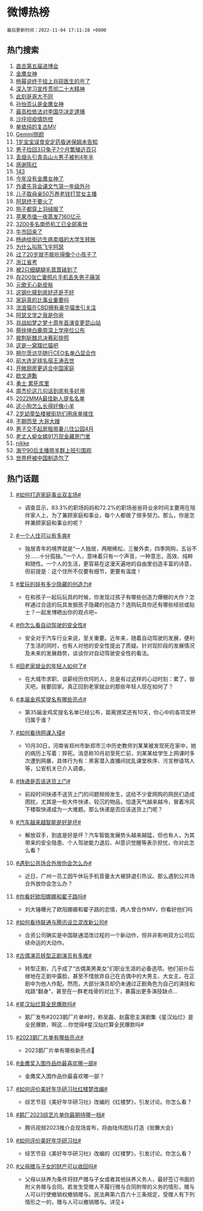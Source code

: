 # 微博热榜

`最后更新时间：2022-11-04 17:11:28 +0800`

## 热门搜索

1. [直击第五届进博会](https://m.weibo.cn/search?containerid=100103type%3D1%26t%3D10%26q%3D%23%E7%9B%B4%E5%87%BB%E7%AC%AC%E4%BA%94%E5%B1%8A%E8%BF%9B%E5%8D%9A%E4%BC%9A%23&stream_entry_id=51&isnewpage=1&extparam=seat%3D1%26pos%3D0%26dgr%3D0%26c_type%3D51%26cate%3D10103%26filter_type%3Drealtimehot%26display_time%3D1667553087%26pre_seqid%3D16675530875010402597289&luicode=10000011&lfid=106003type%253D25%2526t%253D3%2526disable_hot%253D1%2526filter_type%253Drealtimehot)
1. [金鹰女神](https://m.weibo.cn/search?containerid=100103type%3D1%26t%3D10%26q%3D%23%E9%87%91%E9%B9%B0%E5%A5%B3%E7%A5%9E%23&stream_entry_id=31&isnewpage=1&extparam=seat%3D1%26pos%3D0%26dgr%3D0%26lcate%3D5001%26filter_type%3Drealtimehot%26realpos%3D1%26c_type%3D31%26band_rank%3D1%26q%3D%2523%25E9%2587%2591%25E9%25B9%25B0%25E5%25A5%25B3%25E7%25A5%259E%2523%26cate%3D5001%26flag%3D2%26display_time%3D1667553087%26pre_seqid%3D16675530875010402597289&luicode=10000011&lfid=106003type%253D25%2526t%253D3%2526disable_hot%253D1%2526filter_type%253Drealtimehot)
1. [杨幂说终于挂上肖砚医生的号了](https://m.weibo.cn/search?containerid=100103type%3D1%26t%3D10%26q%3D%23%E6%9D%A8%E5%B9%82%E8%AF%B4%E7%BB%88%E4%BA%8E%E6%8C%82%E4%B8%8A%E8%82%96%E7%A0%9A%E5%8C%BB%E7%94%9F%E7%9A%84%E5%8F%B7%E4%BA%86%23&stream_entry_id=31&isnewpage=1&extparam=seat%3D1%26pos%3D1%26dgr%3D0%26lcate%3D5001%26filter_type%3Drealtimehot%26realpos%3D2%26c_type%3D31%26band_rank%3D2%26q%3D%2523%25E6%259D%25A8%25E5%25B9%2582%25E8%25AF%25B4%25E7%25BB%2588%25E4%25BA%258E%25E6%258C%2582%25E4%25B8%258A%25E8%2582%2596%25E7%25A0%259A%25E5%258C%25BB%25E7%2594%259F%25E7%259A%2584%25E5%258F%25B7%25E4%25BA%2586%2523%26cate%3D5001%26flag%3D1%26display_time%3D1667553087%26pre_seqid%3D16675530875010402597289&luicode=10000011&lfid=106003type%253D25%2526t%253D3%2526disable_hot%253D1%2526filter_type%253Drealtimehot)
1. [深入学习宣传贯彻二十大精神](https://m.weibo.cn/search?containerid=100103type%3D1%26t%3D10%26q%3D%23%E6%B7%B1%E5%85%A5%E5%AD%A6%E4%B9%A0%E5%AE%A3%E4%BC%A0%E8%B4%AF%E5%BD%BB%E4%BA%8C%E5%8D%81%E5%A4%A7%E7%B2%BE%E7%A5%9E%23&stream_entry_id=31&isnewpage=1&extparam=seat%3D1%26pos%3D2%26dgr%3D0%26lcate%3D5001%26filter_type%3Drealtimehot%26realpos%3D3%26c_type%3D31%26band_rank%3D3%26q%3D%2523%25E6%25B7%25B1%25E5%2585%25A5%25E5%25AD%25A6%25E4%25B9%25A0%25E5%25AE%25A3%25E4%25BC%25A0%25E8%25B4%25AF%25E5%25BD%25BB%25E4%25BA%258C%25E5%258D%2581%25E5%25A4%25A7%25E7%25B2%25BE%25E7%25A5%259E%2523%26cate%3D5001%26flag%3D1%26display_time%3D1667553087%26pre_seqid%3D16675530875010402597289&luicode=10000011&lfid=106003type%253D25%2526t%253D3%2526disable_hot%253D1%2526filter_type%253Drealtimehot)
1. [此刻哥哥大不同](https://m.weibo.cn/search?containerid=100103type%3D1%26t%3D10%26q%3D%23%E6%AD%A4%E5%88%BB%E5%93%A5%E5%93%A5%E5%A4%A7%E4%B8%8D%E5%90%8C%23&stream_entry_id=31&isnewpage=1&extparam=seat%3D1%26pos%3D3%26dgr%3D0%26lcate%3D5001%26filter_type%3Drealtimehot%26topic_ad%3D1%26c_type%3D31%26adid%3D170198%26band_rank%3D4%26q%3D%2523%25E6%25AD%25A4%25E5%2588%25BB%25E5%2593%25A5%25E5%2593%25A5%25E5%25A4%25A7%25E4%25B8%258D%25E5%2590%258C%2523%26cate%3D5001%26display_time%3D1667553087%26pre_seqid%3D16675530875010402597289&luicode=10000011&lfid=106003type%253D25%2526t%253D3%2526disable_hot%253D1%2526filter_type%253Drealtimehot)
1. [孙怡否认是金鹰女神](https://m.weibo.cn/search?containerid=100103type%3D1%26t%3D10%26q%3D%23%E5%AD%99%E6%80%A1%E5%90%A6%E8%AE%A4%E6%98%AF%E9%87%91%E9%B9%B0%E5%A5%B3%E7%A5%9E%23&stream_entry_id=31&isnewpage=1&extparam=seat%3D1%26pos%3D4%26dgr%3D0%26lcate%3D5001%26filter_type%3Drealtimehot%26realpos%3D4%26c_type%3D31%26band_rank%3D4%26q%3D%2523%25E5%25AD%2599%25E6%2580%25A1%25E5%2590%25A6%25E8%25AE%25A4%25E6%2598%25AF%25E9%2587%2591%25E9%25B9%25B0%25E5%25A5%25B3%25E7%25A5%259E%2523%26cate%3D5001%26flag%3D1%26display_time%3D1667553087%26pre_seqid%3D16675530875010402597289&luicode=10000011&lfid=106003type%253D25%2526t%253D3%2526disable_hot%253D1%2526filter_type%253Drealtimehot)
1. [最高检依法对李国华决定逮捕](https://m.weibo.cn/search?containerid=100103type%3D1%26t%3D10%26q%3D%23%E6%9C%80%E9%AB%98%E6%A3%80%E4%BE%9D%E6%B3%95%E5%AF%B9%E6%9D%8E%E5%9B%BD%E5%8D%8E%E5%86%B3%E5%AE%9A%E9%80%AE%E6%8D%95%23&stream_entry_id=31&isnewpage=1&extparam=seat%3D1%26pos%3D5%26dgr%3D0%26lcate%3D5001%26filter_type%3Drealtimehot%26realpos%3D5%26c_type%3D31%26band_rank%3D5%26q%3D%2523%25E6%259C%2580%25E9%25AB%2598%25E6%25A3%2580%25E4%25BE%259D%25E6%25B3%2595%25E5%25AF%25B9%25E6%259D%258E%25E5%259B%25BD%25E5%258D%258E%25E5%2586%25B3%25E5%25AE%259A%25E9%2580%25AE%25E6%258D%2595%2523%26cate%3D5001%26flag%3D1%26display_time%3D1667553087%26pre_seqid%3D16675530875010402597289&luicode=10000011&lfid=106003type%253D25%2526t%253D3%2526disable_hot%253D1%2526filter_type%253Drealtimehot)
1. [沙坪坝疫情防控](https://m.weibo.cn/search?containerid=100103type%3D1%26t%3D10%26q%3D%E6%B2%99%E5%9D%AA%E5%9D%9D%E7%96%AB%E6%83%85%E9%98%B2%E6%8E%A7&stream_entry_id=31&isnewpage=1&extparam=seat%3D1%26pos%3D6%26dgr%3D0%26lcate%3D5001%26filter_type%3Drealtimehot%26realpos%3D6%26c_type%3D31%26band_rank%3D6%26q%3D%25E6%25B2%2599%25E5%259D%25AA%25E5%259D%259D%25E7%2596%25AB%25E6%2583%2585%25E9%2598%25B2%25E6%258E%25A7%26cate%3D5001%26flag%3D1%26display_time%3D1667553087%26pre_seqid%3D16675530875010402597289&luicode=10000011&lfid=106003type%253D25%2526t%253D3%2526disable_hot%253D1%2526filter_type%253Drealtimehot)
1. [单依纯的复古MV](https://m.weibo.cn/search?containerid=100103type%3D1%26t%3D10%26q%3D%23%E5%8D%95%E4%BE%9D%E7%BA%AF%E7%9A%84%E5%A4%8D%E5%8F%A4MV%23&stream_entry_id=31&isnewpage=1&extparam=seat%3D1%26pos%3D7%26dgr%3D0%26lcate%3D5001%26filter_type%3Drealtimehot%26topic_ad%3D1%26c_type%3D31%26adid%3D170142%26band_rank%3D7%26q%3D%2523%25E5%258D%2595%25E4%25BE%259D%25E7%25BA%25AF%25E7%259A%2584%25E5%25A4%258D%25E5%258F%25A4MV%2523%26cate%3D5001%26display_time%3D1667553087%26pre_seqid%3D16675530875010402597289&luicode=10000011&lfid=106003type%253D25%2526t%253D3%2526disable_hot%253D1%2526filter_type%253Drealtimehot)
1. [Gemini侧颜](https://m.weibo.cn/search?containerid=100103type%3D1%26t%3D10%26q%3D%23Gemini%E4%BE%A7%E9%A2%9C%23&stream_entry_id=31&isnewpage=1&extparam=seat%3D1%26pos%3D8%26dgr%3D0%26lcate%3D5001%26filter_type%3Drealtimehot%26realpos%3D7%26c_type%3D31%26band_rank%3D7%26q%3D%2523Gemini%25E4%25BE%25A7%25E9%25A2%259C%2523%26cate%3D5001%26flag%3D1%26display_time%3D1667553087%26pre_seqid%3D16675530875010402597289&luicode=10000011&lfid=106003type%253D25%2526t%253D3%2526disable_hot%253D1%2526filter_type%253Drealtimehot)
1. [1岁宝宝误食安定药昏迷保姆未告知](https://m.weibo.cn/search?containerid=100103type%3D1%26t%3D10%26q%3D%231%E5%B2%81%E5%AE%9D%E5%AE%9D%E8%AF%AF%E9%A3%9F%E5%AE%89%E5%AE%9A%E8%8D%AF%E6%98%8F%E8%BF%B7%E4%BF%9D%E5%A7%86%E6%9C%AA%E5%91%8A%E7%9F%A5%23&stream_entry_id=31&isnewpage=1&extparam=seat%3D1%26pos%3D9%26dgr%3D0%26lcate%3D5001%26filter_type%3Drealtimehot%26realpos%3D8%26c_type%3D31%26band_rank%3D8%26q%3D%25231%25E5%25B2%2581%25E5%25AE%259D%25E5%25AE%259D%25E8%25AF%25AF%25E9%25A3%259F%25E5%25AE%2589%25E5%25AE%259A%25E8%258D%25AF%25E6%2598%258F%25E8%25BF%25B7%25E4%25BF%259D%25E5%25A7%2586%25E6%259C%25AA%25E5%2591%258A%25E7%259F%25A5%2523%26cate%3D5001%26flag%3D0%26display_time%3D1667553087%26pre_seqid%3D16675530875010402597289&luicode=10000011&lfid=106003type%253D25%2526t%253D3%2526disable_hot%253D1%2526filter_type%253Drealtimehot)
1. [男子捡回3只兔子7个月繁殖近百只](https://m.weibo.cn/search?containerid=100103type%3D1%26t%3D10%26q%3D%23%E7%94%B7%E5%AD%90%E6%8D%A1%E5%9B%9E3%E5%8F%AA%E5%85%94%E5%AD%907%E4%B8%AA%E6%9C%88%E7%B9%81%E6%AE%96%E8%BF%91%E7%99%BE%E5%8F%AA%23&stream_entry_id=31&isnewpage=1&extparam=seat%3D1%26pos%3D10%26dgr%3D0%26lcate%3D5001%26filter_type%3Drealtimehot%26realpos%3D9%26c_type%3D31%26band_rank%3D9%26q%3D%2523%25E7%2594%25B7%25E5%25AD%2590%25E6%258D%25A1%25E5%259B%259E3%25E5%258F%25AA%25E5%2585%2594%25E5%25AD%25907%25E4%25B8%25AA%25E6%259C%2588%25E7%25B9%2581%25E6%25AE%2596%25E8%25BF%2591%25E7%2599%25BE%25E5%258F%25AA%2523%26cate%3D5001%26flag%3D0%26display_time%3D1667553087%26pre_seqid%3D16675530875010402597289&luicode=10000011&lfid=106003type%253D25%2526t%253D3%2526disable_hot%253D1%2526filter_type%253Drealtimehot)
1. [丢烟头引青岛山火男子被判4年半](https://m.weibo.cn/search?containerid=100103type%3D1%26t%3D10%26q%3D%23%E4%B8%A2%E7%83%9F%E5%A4%B4%E5%BC%95%E9%9D%92%E5%B2%9B%E5%B1%B1%E7%81%AB%E7%94%B7%E5%AD%90%E8%A2%AB%E5%88%A44%E5%B9%B4%E5%8D%8A%23&stream_entry_id=31&isnewpage=1&extparam=seat%3D1%26pos%3D11%26dgr%3D0%26lcate%3D5001%26filter_type%3Drealtimehot%26realpos%3D10%26c_type%3D31%26band_rank%3D10%26q%3D%2523%25E4%25B8%25A2%25E7%2583%259F%25E5%25A4%25B4%25E5%25BC%2595%25E9%259D%2592%25E5%25B2%259B%25E5%25B1%25B1%25E7%2581%25AB%25E7%2594%25B7%25E5%25AD%2590%25E8%25A2%25AB%25E5%2588%25A44%25E5%25B9%25B4%25E5%258D%258A%2523%26cate%3D5001%26flag%3D0%26display_time%3D1667553087%26pre_seqid%3D16675530875010402597289&luicode=10000011&lfid=106003type%253D25%2526t%253D3%2526disable_hot%253D1%2526filter_type%253Drealtimehot)
1. [感谢陈红](https://m.weibo.cn/search?containerid=100103type%3D1%26t%3D10%26q%3D%E6%84%9F%E8%B0%A2%E9%99%88%E7%BA%A2&stream_entry_id=31&isnewpage=1&extparam=seat%3D1%26pos%3D12%26dgr%3D0%26lcate%3D5001%26filter_type%3Drealtimehot%26realpos%3D11%26c_type%3D31%26band_rank%3D11%26q%3D%25E6%2584%259F%25E8%25B0%25A2%25E9%2599%2588%25E7%25BA%25A2%26cate%3D5001%26flag%3D2%26display_time%3D1667553087%26pre_seqid%3D16675530875010402597289&luicode=10000011&lfid=106003type%253D25%2526t%253D3%2526disable_hot%253D1%2526filter_type%253Drealtimehot)
1. [143](https://m.weibo.cn/search?containerid=100103type%3D1%26t%3D10%26q%3D%23143%23&stream_entry_id=31&isnewpage=1&extparam=seat%3D1%26pos%3D13%26dgr%3D0%26lcate%3D5001%26filter_type%3Drealtimehot%26realpos%3D12%26c_type%3D31%26band_rank%3D12%26q%3D%2523143%2523%26cate%3D5001%26flag%3D0%26display_time%3D1667553087%26pre_seqid%3D16675530875010402597289&luicode=10000011&lfid=106003type%253D25%2526t%253D3%2526disable_hot%253D1%2526filter_type%253Drealtimehot)
1. [今年没有金鹰女神了](https://m.weibo.cn/search?containerid=100103type%3D1%26t%3D10%26q%3D%23%E4%BB%8A%E5%B9%B4%E6%B2%A1%E6%9C%89%E9%87%91%E9%B9%B0%E5%A5%B3%E7%A5%9E%E4%BA%86%23&stream_entry_id=31&isnewpage=1&extparam=seat%3D1%26pos%3D14%26dgr%3D0%26lcate%3D5001%26filter_type%3Drealtimehot%26realpos%3D13%26c_type%3D31%26band_rank%3D13%26q%3D%2523%25E4%25BB%258A%25E5%25B9%25B4%25E6%25B2%25A1%25E6%259C%2589%25E9%2587%2591%25E9%25B9%25B0%25E5%25A5%25B3%25E7%25A5%259E%25E4%25BA%2586%2523%26cate%3D5001%26flag%3D1%26display_time%3D1667553087%26pre_seqid%3D16675530875010402597289&luicode=10000011&lfid=106003type%253D25%2526t%253D3%2526disable_hot%253D1%2526filter_type%253Drealtimehot)
1. [外婆先背会课文气哭一年级外孙](https://m.weibo.cn/search?containerid=100103type%3D1%26t%3D10%26q%3D%23%E5%A4%96%E5%A9%86%E5%85%88%E8%83%8C%E4%BC%9A%E8%AF%BE%E6%96%87%E6%B0%94%E5%93%AD%E4%B8%80%E5%B9%B4%E7%BA%A7%E5%A4%96%E5%AD%99%23&stream_entry_id=31&isnewpage=1&extparam=seat%3D1%26pos%3D15%26dgr%3D0%26lcate%3D5001%26filter_type%3Drealtimehot%26realpos%3D14%26c_type%3D31%26band_rank%3D14%26q%3D%2523%25E5%25A4%2596%25E5%25A9%2586%25E5%2585%2588%25E8%2583%258C%25E4%25BC%259A%25E8%25AF%25BE%25E6%2596%2587%25E6%25B0%2594%25E5%2593%25AD%25E4%25B8%2580%25E5%25B9%25B4%25E7%25BA%25A7%25E5%25A4%2596%25E5%25AD%2599%2523%26cate%3D5001%26flag%3D0%26display_time%3D1667553087%26pre_seqid%3D16675530875010402597289&luicode=10000011&lfid=106003type%253D25%2526t%253D3%2526disable_hot%253D1%2526filter_type%253Drealtimehot)
1. [儿子取母亲50万养老钱打赏女主播](https://m.weibo.cn/search?containerid=100103type%3D1%26t%3D10%26q%3D%23%E5%84%BF%E5%AD%90%E5%8F%96%E6%AF%8D%E4%BA%B250%E4%B8%87%E5%85%BB%E8%80%81%E9%92%B1%E6%89%93%E8%B5%8F%E5%A5%B3%E4%B8%BB%E6%92%AD%23&stream_entry_id=31&isnewpage=1&extparam=seat%3D1%26pos%3D16%26dgr%3D0%26lcate%3D5001%26filter_type%3Drealtimehot%26realpos%3D15%26c_type%3D31%26band_rank%3D15%26q%3D%2523%25E5%2584%25BF%25E5%25AD%2590%25E5%258F%2596%25E6%25AF%258D%25E4%25BA%25B250%25E4%25B8%2587%25E5%2585%25BB%25E8%2580%2581%25E9%2592%25B1%25E6%2589%2593%25E8%25B5%258F%25E5%25A5%25B3%25E4%25B8%25BB%25E6%2592%25AD%2523%26cate%3D5001%26flag%3D0%26display_time%3D1667553087%26pre_seqid%3D16675530875010402597289&luicode=10000011&lfid=106003type%253D25%2526t%253D3%2526disable_hot%253D1%2526filter_type%253Drealtimehot)
1. [阿瑟终于要火了](https://m.weibo.cn/search?containerid=100103type%3D1%26t%3D10%26q%3D%23%E9%98%BF%E7%91%9F%E7%BB%88%E4%BA%8E%E8%A6%81%E7%81%AB%E4%BA%86%23&stream_entry_id=31&isnewpage=1&extparam=seat%3D1%26pos%3D17%26dgr%3D0%26lcate%3D5001%26filter_type%3Drealtimehot%26realpos%3D16%26c_type%3D31%26band_rank%3D16%26q%3D%2523%25E9%2598%25BF%25E7%2591%259F%25E7%25BB%2588%25E4%25BA%258E%25E8%25A6%2581%25E7%2581%25AB%25E4%25BA%2586%2523%26cate%3D5001%26flag%3D2%26display_time%3D1667553087%26pre_seqid%3D16675530875010402597289&luicode=10000011&lfid=106003type%253D25%2526t%253D3%2526disable_hot%253D1%2526filter_type%253Drealtimehot)
1. [狗子都穿上羽绒服了](https://m.weibo.cn/search?containerid=100103type%3D1%26t%3D10%26q%3D%23%E7%8B%97%E5%AD%90%E9%83%BD%E7%A9%BF%E4%B8%8A%E7%BE%BD%E7%BB%92%E6%9C%8D%E4%BA%86%23&stream_entry_id=31&isnewpage=1&extparam=seat%3D1%26pos%3D18%26dgr%3D0%26lcate%3D5001%26filter_type%3Drealtimehot%26realpos%3D17%26c_type%3D31%26band_rank%3D17%26q%3D%2523%25E7%258B%2597%25E5%25AD%2590%25E9%2583%25BD%25E7%25A9%25BF%25E4%25B8%258A%25E7%25BE%25BD%25E7%25BB%2592%25E6%259C%258D%25E4%25BA%2586%2523%26cate%3D5001%26flag%3D1%26display_time%3D1667553087%26pre_seqid%3D16675530875010402597289&luicode=10000011&lfid=106003type%253D25%2526t%253D3%2526disable_hot%253D1%2526filter_type%253Drealtimehot)
1. [苹果市值一夜蒸发7160亿元](https://m.weibo.cn/search?containerid=100103type%3D1%26t%3D10%26q%3D%23%E8%8B%B9%E6%9E%9C%E5%B8%82%E5%80%BC%E4%B8%80%E5%A4%9C%E8%92%B8%E5%8F%917160%E4%BA%BF%E5%85%83%23&stream_entry_id=31&isnewpage=1&extparam=seat%3D1%26pos%3D19%26dgr%3D0%26lcate%3D5001%26filter_type%3Drealtimehot%26realpos%3D18%26c_type%3D31%26band_rank%3D18%26q%3D%2523%25E8%258B%25B9%25E6%259E%259C%25E5%25B8%2582%25E5%2580%25BC%25E4%25B8%2580%25E5%25A4%259C%25E8%2592%25B8%25E5%258F%25917160%25E4%25BA%25BF%25E5%2585%2583%2523%26cate%3D5001%26flag%3D0%26display_time%3D1667553087%26pre_seqid%3D16675530875010402597289&luicode=10000011&lfid=106003type%253D25%2526t%253D3%2526disable_hot%253D1%2526filter_type%253Drealtimehot)
1. [3200多名南侨机工已全部离世](https://m.weibo.cn/search?containerid=100103type%3D1%26t%3D10%26q%3D%233200%E5%A4%9A%E5%90%8D%E5%8D%97%E4%BE%A8%E6%9C%BA%E5%B7%A5%E5%B7%B2%E5%85%A8%E9%83%A8%E7%A6%BB%E4%B8%96%23&stream_entry_id=31&isnewpage=1&extparam=seat%3D1%26pos%3D20%26dgr%3D0%26lcate%3D5001%26filter_type%3Drealtimehot%26realpos%3D19%26c_type%3D31%26band_rank%3D19%26q%3D%25233200%25E5%25A4%259A%25E5%2590%258D%25E5%258D%2597%25E4%25BE%25A8%25E6%259C%25BA%25E5%25B7%25A5%25E5%25B7%25B2%25E5%2585%25A8%25E9%2583%25A8%25E7%25A6%25BB%25E4%25B8%2596%2523%26cate%3D5001%26flag%3D0%26display_time%3D1667553087%26pre_seqid%3D16675530875010402597289&luicode=10000011&lfid=106003type%253D25%2526t%253D3%2526disable_hot%253D1%2526filter_type%253Drealtimehot)
1. [牛市回来了](https://m.weibo.cn/search?containerid=100103type%3D1%26t%3D10%26q%3D%23%E7%89%9B%E5%B8%82%E5%9B%9E%E6%9D%A5%E4%BA%86%23&stream_entry_id=31&isnewpage=1&extparam=seat%3D1%26pos%3D21%26dgr%3D0%26lcate%3D5001%26filter_type%3Drealtimehot%26realpos%3D20%26c_type%3D31%26band_rank%3D20%26q%3D%2523%25E7%2589%259B%25E5%25B8%2582%25E5%259B%259E%25E6%259D%25A5%25E4%25BA%2586%2523%26cate%3D5001%26flag%3D1%26display_time%3D1667553087%26pre_seqid%3D16675530875010402597289&luicode=10000011&lfid=106003type%253D25%2526t%253D3%2526disable_hot%253D1%2526filter_type%253Drealtimehot)
1. [杨迪给街边生病卖唱的大学生转账](https://m.weibo.cn/search?containerid=100103type%3D1%26t%3D10%26q%3D%23%E6%9D%A8%E8%BF%AA%E7%BB%99%E8%A1%97%E8%BE%B9%E7%94%9F%E7%97%85%E5%8D%96%E5%94%B1%E7%9A%84%E5%A4%A7%E5%AD%A6%E7%94%9F%E8%BD%AC%E8%B4%A6%23&stream_entry_id=31&isnewpage=1&extparam=seat%3D1%26pos%3D22%26dgr%3D0%26lcate%3D5001%26filter_type%3Drealtimehot%26realpos%3D21%26c_type%3D31%26band_rank%3D21%26q%3D%2523%25E6%259D%25A8%25E8%25BF%25AA%25E7%25BB%2599%25E8%25A1%2597%25E8%25BE%25B9%25E7%2594%259F%25E7%2597%2585%25E5%258D%2596%25E5%2594%25B1%25E7%259A%2584%25E5%25A4%25A7%25E5%25AD%25A6%25E7%2594%259F%25E8%25BD%25AC%25E8%25B4%25A6%2523%26cate%3D5001%26flag%3D1%26display_time%3D1667553087%26pre_seqid%3D16675530875010402597289&luicode=10000011&lfid=106003type%253D25%2526t%253D3%2526disable_hot%253D1%2526filter_type%253Drealtimehot)
1. [为什么叫陈飞宇阿瑟](https://m.weibo.cn/search?containerid=100103type%3D1%26t%3D10%26q%3D%23%E4%B8%BA%E4%BB%80%E4%B9%88%E5%8F%AB%E9%99%88%E9%A3%9E%E5%AE%87%E9%98%BF%E7%91%9F%23&stream_entry_id=31&isnewpage=1&extparam=seat%3D1%26pos%3D23%26dgr%3D0%26lcate%3D5001%26filter_type%3Drealtimehot%26realpos%3D22%26c_type%3D31%26band_rank%3D22%26q%3D%2523%25E4%25B8%25BA%25E4%25BB%2580%25E4%25B9%2588%25E5%258F%25AB%25E9%2599%2588%25E9%25A3%259E%25E5%25AE%2587%25E9%2598%25BF%25E7%2591%259F%2523%26cate%3D5001%26flag%3D0%26display_time%3D1667553087%26pre_seqid%3D16675530875010402597289&luicode=10000011&lfid=106003type%253D25%2526t%253D3%2526disable_hot%253D1%2526filter_type%253Drealtimehot)
1. [过了20岁就不能吃得像个小孩子了](https://m.weibo.cn/search?containerid=100103type%3D1%26t%3D10%26q%3D%23%E8%BF%87%E4%BA%8620%E5%B2%81%E5%B0%B1%E4%B8%8D%E8%83%BD%E5%90%83%E5%BE%97%E5%83%8F%E4%B8%AA%E5%B0%8F%E5%AD%A9%E5%AD%90%E4%BA%86%23&stream_entry_id=31&isnewpage=1&extparam=seat%3D1%26pos%3D24%26dgr%3D0%26lcate%3D5001%26filter_type%3Drealtimehot%26realpos%3D23%26c_type%3D31%26band_rank%3D23%26q%3D%2523%25E8%25BF%2587%25E4%25BA%258620%25E5%25B2%2581%25E5%25B0%25B1%25E4%25B8%258D%25E8%2583%25BD%25E5%2590%2583%25E5%25BE%2597%25E5%2583%258F%25E4%25B8%25AA%25E5%25B0%258F%25E5%25AD%25A9%25E5%25AD%2590%25E4%25BA%2586%2523%26cate%3D5001%26flag%3D0%26display_time%3D1667553087%26pre_seqid%3D16675530875010402597289&luicode=10000011&lfid=106003type%253D25%2526t%253D3%2526disable_hot%253D1%2526filter_type%253Drealtimehot)
1. [浙江省考](https://m.weibo.cn/search?containerid=100103type%3D1%26t%3D10%26q%3D%E6%B5%99%E6%B1%9F%E7%9C%81%E8%80%83&stream_entry_id=31&isnewpage=1&extparam=seat%3D1%26pos%3D25%26dgr%3D0%26lcate%3D5001%26filter_type%3Drealtimehot%26realpos%3D24%26c_type%3D31%26band_rank%3D24%26q%3D%25E6%25B5%2599%25E6%25B1%259F%25E7%259C%2581%25E8%2580%2583%26cate%3D5001%26flag%3D1%26display_time%3D1667553087%26pre_seqid%3D16675530875010402597289&luicode=10000011&lfid=106003type%253D25%2526t%253D3%2526disable_hot%253D1%2526filter_type%253Drealtimehot)
1. [被2只细腿腿毛茸茸磕到了](https://m.weibo.cn/search?containerid=100103type%3D1%26t%3D10%26q%3D%23%E8%A2%AB2%E5%8F%AA%E7%BB%86%E8%85%BF%E8%85%BF%E6%AF%9B%E8%8C%B8%E8%8C%B8%E7%A3%95%E5%88%B0%E4%BA%86%23&stream_entry_id=31&isnewpage=1&extparam=seat%3D1%26pos%3D26%26dgr%3D0%26lcate%3D5001%26filter_type%3Drealtimehot%26realpos%3D25%26c_type%3D31%26band_rank%3D25%26q%3D%2523%25E8%25A2%25AB2%25E5%258F%25AA%25E7%25BB%2586%25E8%2585%25BF%25E8%2585%25BF%25E6%25AF%259B%25E8%258C%25B8%25E8%258C%25B8%25E7%25A3%2595%25E5%2588%25B0%25E4%25BA%2586%2523%26cate%3D5001%26flag%3D0%26display_time%3D1667553087%26pre_seqid%3D16675530875010402597289&luicode=10000011&lfid=106003type%253D25%2526t%253D3%2526disable_hot%253D1%2526filter_type%253Drealtimehot)
1. [存200张亡妻照片手机丢失男子痛哭](https://m.weibo.cn/search?containerid=100103type%3D1%26t%3D10%26q%3D%23%E5%AD%98200%E5%BC%A0%E4%BA%A1%E5%A6%BB%E7%85%A7%E7%89%87%E6%89%8B%E6%9C%BA%E4%B8%A2%E5%A4%B1%E7%94%B7%E5%AD%90%E7%97%9B%E5%93%AD%23&stream_entry_id=31&isnewpage=1&extparam=seat%3D1%26pos%3D27%26dgr%3D0%26lcate%3D5001%26filter_type%3Drealtimehot%26realpos%3D26%26c_type%3D31%26band_rank%3D26%26q%3D%2523%25E5%25AD%2598200%25E5%25BC%25A0%25E4%25BA%25A1%25E5%25A6%25BB%25E7%2585%25A7%25E7%2589%2587%25E6%2589%258B%25E6%259C%25BA%25E4%25B8%25A2%25E5%25A4%25B1%25E7%2594%25B7%25E5%25AD%2590%25E7%2597%259B%25E5%2593%25AD%2523%26cate%3D5001%26flag%3D0%26display_time%3D1667553087%26pre_seqid%3D16675530875010402597289&luicode=10000011&lfid=106003type%253D25%2526t%253D3%2526disable_hot%253D1%2526filter_type%253Drealtimehot)
1. [元歌无心新皮肤](https://m.weibo.cn/search?containerid=100103type%3D1%26t%3D10%26q%3D%23%E5%85%83%E6%AD%8C%E6%97%A0%E5%BF%83%E6%96%B0%E7%9A%AE%E8%82%A4%23&stream_entry_id=31&isnewpage=1&extparam=seat%3D1%26pos%3D28%26dgr%3D0%26lcate%3D5001%26filter_type%3Drealtimehot%26realpos%3D27%26c_type%3D31%26band_rank%3D27%26q%3D%2523%25E5%2585%2583%25E6%25AD%258C%25E6%2597%25A0%25E5%25BF%2583%25E6%2596%25B0%25E7%259A%25AE%25E8%2582%25A4%2523%26cate%3D5001%26flag%3D0%26display_time%3D1667553087%26pre_seqid%3D16675530875010402597289&luicode=10000011&lfid=106003type%253D25%2526t%253D3%2526disable_hot%253D1%2526filter_type%253Drealtimehot)
1. [这钢化膜到底好还是不好](https://m.weibo.cn/search?containerid=100103type%3D1%26t%3D10%26q%3D%23%E8%BF%99%E9%92%A2%E5%8C%96%E8%86%9C%E5%88%B0%E5%BA%95%E5%A5%BD%E8%BF%98%E6%98%AF%E4%B8%8D%E5%A5%BD%23&stream_entry_id=31&isnewpage=1&extparam=seat%3D1%26pos%3D29%26dgr%3D0%26lcate%3D5001%26filter_type%3Drealtimehot%26realpos%3D28%26c_type%3D31%26band_rank%3D28%26q%3D%2523%25E8%25BF%2599%25E9%2592%25A2%25E5%258C%2596%25E8%2586%259C%25E5%2588%25B0%25E5%25BA%2595%25E5%25A5%25BD%25E8%25BF%2598%25E6%2598%25AF%25E4%25B8%258D%25E5%25A5%25BD%2523%26cate%3D5001%26flag%3D1%26display_time%3D1667553087%26pre_seqid%3D16675530875010402597289&luicode=10000011&lfid=106003type%253D25%2526t%253D3%2526disable_hot%253D1%2526filter_type%253Drealtimehot)
1. [家庭真的比事业重要吗](https://m.weibo.cn/search?containerid=100103type%3D1%26t%3D10%26q%3D%23%E5%AE%B6%E5%BA%AD%E7%9C%9F%E7%9A%84%E6%AF%94%E4%BA%8B%E4%B8%9A%E9%87%8D%E8%A6%81%E5%90%97%23&stream_entry_id=31&isnewpage=1&extparam=seat%3D1%26pos%3D30%26dgr%3D0%26lcate%3D5001%26filter_type%3Drealtimehot%26realpos%3D29%26c_type%3D31%26band_rank%3D29%26q%3D%2523%25E5%25AE%25B6%25E5%25BA%25AD%25E7%259C%259F%25E7%259A%2584%25E6%25AF%2594%25E4%25BA%258B%25E4%25B8%259A%25E9%2587%258D%25E8%25A6%2581%25E5%2590%2597%2523%26cate%3D5001%26flag%3D0%26display_time%3D1667553087%26pre_seqid%3D16675530875010402597289&luicode=10000011&lfid=106003type%253D25%2526t%253D3%2526disable_hot%253D1%2526filter_type%253Drealtimehot)
1. [流浪猫在CBD拥有豪华猫舍引关注](https://m.weibo.cn/search?containerid=100103type%3D1%26t%3D10%26q%3D%23%E6%B5%81%E6%B5%AA%E7%8C%AB%E5%9C%A8CBD%E6%8B%A5%E6%9C%89%E8%B1%AA%E5%8D%8E%E7%8C%AB%E8%88%8D%E5%BC%95%E5%85%B3%E6%B3%A8%23&stream_entry_id=31&isnewpage=1&extparam=seat%3D1%26pos%3D31%26dgr%3D0%26lcate%3D5001%26filter_type%3Drealtimehot%26realpos%3D30%26c_type%3D31%26band_rank%3D30%26q%3D%2523%25E6%25B5%2581%25E6%25B5%25AA%25E7%258C%25AB%25E5%259C%25A8CBD%25E6%258B%25A5%25E6%259C%2589%25E8%25B1%25AA%25E5%258D%258E%25E7%258C%25AB%25E8%2588%258D%25E5%25BC%2595%25E5%2585%25B3%25E6%25B3%25A8%2523%26cate%3D5001%26flag%3D1%26display_time%3D1667553087%26pre_seqid%3D16675530875010402597289&luicode=10000011&lfid=106003type%253D25%2526t%253D3%2526disable_hot%253D1%2526filter_type%253Drealtimehot)
1. [阿瑟文学之我是你爸](https://m.weibo.cn/search?containerid=100103type%3D1%26t%3D10%26q%3D%23%E9%98%BF%E7%91%9F%E6%96%87%E5%AD%A6%E4%B9%8B%E6%88%91%E6%98%AF%E4%BD%A0%E7%88%B8%23&stream_entry_id=31&isnewpage=1&extparam=seat%3D1%26pos%3D32%26dgr%3D0%26lcate%3D5001%26filter_type%3Drealtimehot%26realpos%3D31%26c_type%3D31%26band_rank%3D31%26q%3D%2523%25E9%2598%25BF%25E7%2591%259F%25E6%2596%2587%25E5%25AD%25A6%25E4%25B9%258B%25E6%2588%2591%25E6%2598%25AF%25E4%25BD%25A0%25E7%2588%25B8%2523%26cate%3D5001%26flag%3D1%26display_time%3D1667553087%26pre_seqid%3D16675530875010402597289&luicode=10000011&lfid=106003type%253D25%2526t%253D3%2526disable_hot%253D1%2526filter_type%253Drealtimehot)
1. [肖战如梦之梦十周年首演变更昆山站](https://m.weibo.cn/search?containerid=100103type%3D1%26t%3D10%26q%3D%23%E8%82%96%E6%88%98%E5%A6%82%E6%A2%A6%E4%B9%8B%E6%A2%A6%E5%8D%81%E5%91%A8%E5%B9%B4%E9%A6%96%E6%BC%94%E5%8F%98%E6%9B%B4%E6%98%86%E5%B1%B1%E7%AB%99%23&stream_entry_id=31&isnewpage=1&extparam=seat%3D1%26pos%3D33%26dgr%3D0%26lcate%3D5001%26filter_type%3Drealtimehot%26realpos%3D32%26c_type%3D31%26band_rank%3D32%26q%3D%2523%25E8%2582%2596%25E6%2588%2598%25E5%25A6%2582%25E6%25A2%25A6%25E4%25B9%258B%25E6%25A2%25A6%25E5%258D%2581%25E5%2591%25A8%25E5%25B9%25B4%25E9%25A6%2596%25E6%25BC%2594%25E5%258F%2598%25E6%259B%25B4%25E6%2598%2586%25E5%25B1%25B1%25E7%25AB%2599%2523%26cate%3D5001%26flag%3D0%26display_time%3D1667553087%26pre_seqid%3D16675530875010402597289&luicode=10000011&lfid=106003type%253D25%2526t%253D3%2526disable_hot%253D1%2526filter_type%253Drealtimehot)
1. [蔡徐坤白鹿周深上学座位公布](https://m.weibo.cn/search?containerid=100103type%3D1%26t%3D10%26q%3D%23%E8%94%A1%E5%BE%90%E5%9D%A4%E7%99%BD%E9%B9%BF%E5%91%A8%E6%B7%B1%E4%B8%8A%E5%AD%A6%E5%BA%A7%E4%BD%8D%E5%85%AC%E5%B8%83%23&stream_entry_id=31&isnewpage=1&extparam=seat%3D1%26pos%3D34%26dgr%3D0%26lcate%3D5001%26filter_type%3Drealtimehot%26realpos%3D33%26c_type%3D31%26band_rank%3D33%26q%3D%2523%25E8%2594%25A1%25E5%25BE%2590%25E5%259D%25A4%25E7%2599%25BD%25E9%25B9%25BF%25E5%2591%25A8%25E6%25B7%25B1%25E4%25B8%258A%25E5%25AD%25A6%25E5%25BA%25A7%25E4%25BD%258D%25E5%2585%25AC%25E5%25B8%2583%2523%26cate%3D5001%26flag%3D0%26display_time%3D1667553087%26pre_seqid%3D16675530875010402597289&luicode=10000011&lfid=106003type%253D25%2526t%253D3%2526disable_hot%253D1%2526filter_type%253Drealtimehot)
1. [披荆斩棘总决赛彩排照](https://m.weibo.cn/search?containerid=100103type%3D1%26t%3D10%26q%3D%23%E6%8A%AB%E8%8D%86%E6%96%A9%E6%A3%98%E6%80%BB%E5%86%B3%E8%B5%9B%E5%BD%A9%E6%8E%92%E7%85%A7%23&stream_entry_id=31&isnewpage=1&extparam=seat%3D1%26pos%3D35%26dgr%3D0%26lcate%3D5001%26filter_type%3Drealtimehot%26realpos%3D34%26c_type%3D31%26band_rank%3D34%26q%3D%2523%25E6%258A%25AB%25E8%258D%2586%25E6%2596%25A9%25E6%25A3%2598%25E6%2580%25BB%25E5%2586%25B3%25E8%25B5%259B%25E5%25BD%25A9%25E6%258E%2592%25E7%2585%25A7%2523%26cate%3D5001%26flag%3D1%26display_time%3D1667553087%26pre_seqid%3D16675530875010402597289&luicode=10000011&lfid=106003type%253D25%2526t%253D3%2526disable_hot%253D1%2526filter_type%253Drealtimehot)
1. [这是一窝摆烂猫吧](https://m.weibo.cn/search?containerid=100103type%3D1%26t%3D10%26q%3D%23%E8%BF%99%E6%98%AF%E4%B8%80%E7%AA%9D%E6%91%86%E7%83%82%E7%8C%AB%E5%90%A7%23&stream_entry_id=31&isnewpage=1&extparam=seat%3D1%26pos%3D36%26dgr%3D0%26lcate%3D5001%26filter_type%3Drealtimehot%26realpos%3D35%26c_type%3D31%26band_rank%3D35%26q%3D%2523%25E8%25BF%2599%25E6%2598%25AF%25E4%25B8%2580%25E7%25AA%259D%25E6%2591%2586%25E7%2583%2582%25E7%258C%25AB%25E5%2590%25A7%2523%26cate%3D5001%26flag%3D0%26display_time%3D1667553087%26pre_seqid%3D16675530875010402597289&luicode=10000011&lfid=106003type%253D25%2526t%253D3%2526disable_hot%253D1%2526filter_type%253Drealtimehot)
1. [朔尔茨访华随行CEO名单凸显合作](https://m.weibo.cn/search?containerid=100103type%3D1%26t%3D10%26q%3D%23%E6%9C%94%E5%B0%94%E8%8C%A8%E8%AE%BF%E5%8D%8E%E9%9A%8F%E8%A1%8CCEO%E5%90%8D%E5%8D%95%E5%87%B8%E6%98%BE%E5%90%88%E4%BD%9C%23&stream_entry_id=31&isnewpage=1&extparam=seat%3D1%26pos%3D37%26dgr%3D0%26lcate%3D5001%26filter_type%3Drealtimehot%26realpos%3D36%26c_type%3D31%26band_rank%3D36%26q%3D%2523%25E6%259C%2594%25E5%25B0%2594%25E8%258C%25A8%25E8%25AE%25BF%25E5%258D%258E%25E9%259A%258F%25E8%25A1%258CCEO%25E5%2590%258D%25E5%258D%2595%25E5%2587%25B8%25E6%2598%25BE%25E5%2590%2588%25E4%25BD%259C%2523%26cate%3D5001%26flag%3D0%26display_time%3D1667553087%26pre_seqid%3D16675530875010402597289&luicode=10000011&lfid=106003type%253D25%2526t%253D3%2526disable_hot%253D1%2526filter_type%253Drealtimehot)
1. [前大连足球名宿王涛去世](https://m.weibo.cn/search?containerid=100103type%3D1%26t%3D10%26q%3D%23%E5%89%8D%E5%A4%A7%E8%BF%9E%E8%B6%B3%E7%90%83%E5%90%8D%E5%AE%BF%E7%8E%8B%E6%B6%9B%E5%8E%BB%E4%B8%96%23&stream_entry_id=31&isnewpage=1&extparam=seat%3D1%26pos%3D38%26dgr%3D0%26lcate%3D5001%26filter_type%3Drealtimehot%26realpos%3D37%26c_type%3D31%26band_rank%3D37%26q%3D%2523%25E5%2589%258D%25E5%25A4%25A7%25E8%25BF%259E%25E8%25B6%25B3%25E7%2590%2583%25E5%2590%258D%25E5%25AE%25BF%25E7%258E%258B%25E6%25B6%259B%25E5%258E%25BB%25E4%25B8%2596%2523%26cate%3D5001%26flag%3D0%26display_time%3D1667553087%26pre_seqid%3D16675530875010402597289&luicode=10000011&lfid=106003type%253D25%2526t%253D3%2526disable_hot%253D1%2526filter_type%253Drealtimehot)
1. [开敞厨房更适合中国家庭](https://m.weibo.cn/search?containerid=100103type%3D1%26t%3D10%26q%3D%23%E5%BC%80%E6%95%9E%E5%8E%A8%E6%88%BF%E6%9B%B4%E9%80%82%E5%90%88%E4%B8%AD%E5%9B%BD%E5%AE%B6%E5%BA%AD%23&stream_entry_id=31&isnewpage=1&extparam=seat%3D1%26pos%3D39%26dgr%3D0%26lcate%3D5001%26filter_type%3Drealtimehot%26realpos%3D38%26c_type%3D31%26band_rank%3D38%26q%3D%2523%25E5%25BC%2580%25E6%2595%259E%25E5%258E%25A8%25E6%2588%25BF%25E6%259B%25B4%25E9%2580%2582%25E5%2590%2588%25E4%25B8%25AD%25E5%259B%25BD%25E5%25AE%25B6%25E5%25BA%25AD%2523%26cate%3D5001%26flag%3D1%26display_time%3D1667553087%26pre_seqid%3D16675530875010402597289&luicode=10000011&lfid=106003type%253D25%2526t%253D3%2526disable_hot%253D1%2526filter_type%253Drealtimehot)
1. [欧文道歉](https://m.weibo.cn/search?containerid=100103type%3D1%26t%3D10%26q%3D%23%E6%AC%A7%E6%96%87%E9%81%93%E6%AD%89%23&stream_entry_id=31&isnewpage=1&extparam=seat%3D1%26pos%3D40%26dgr%3D0%26lcate%3D5001%26filter_type%3Drealtimehot%26realpos%3D39%26c_type%3D31%26band_rank%3D39%26q%3D%2523%25E6%25AC%25A7%25E6%2596%2587%25E9%2581%2593%25E6%25AD%2589%2523%26cate%3D5001%26flag%3D0%26display_time%3D1667553087%26pre_seqid%3D16675530875010402597289&luicode=10000011&lfid=106003type%253D25%2526t%253D3%2526disable_hot%253D1%2526filter_type%253Drealtimehot)
1. [勇士 累死库里](https://m.weibo.cn/search?containerid=100103type%3D1%26t%3D10%26q%3D%E5%8B%87%E5%A3%AB+%E7%B4%AF%E6%AD%BB%E5%BA%93%E9%87%8C&stream_entry_id=31&isnewpage=1&extparam=seat%3D1%26pos%3D41%26dgr%3D0%26lcate%3D5001%26filter_type%3Drealtimehot%26realpos%3D40%26c_type%3D31%26band_rank%3D40%26q%3D%25E5%258B%2587%25E5%25A3%25AB%2520%25E7%25B4%25AF%25E6%25AD%25BB%25E5%25BA%2593%25E9%2587%258C%26cate%3D5001%26flag%3D0%26display_time%3D1667553087%26pre_seqid%3D16675530875010402597289&luicode=10000011&lfid=106003type%253D25%2526t%253D3%2526disable_hot%253D1%2526filter_type%253Drealtimehot)
1. [周杰伦这几句话到底有多好用](https://m.weibo.cn/search?containerid=100103type%3D1%26t%3D10%26q%3D%23%E5%91%A8%E6%9D%B0%E4%BC%A6%E8%BF%99%E5%87%A0%E5%8F%A5%E8%AF%9D%E5%88%B0%E5%BA%95%E6%9C%89%E5%A4%9A%E5%A5%BD%E7%94%A8%23&stream_entry_id=31&isnewpage=1&extparam=seat%3D1%26pos%3D42%26dgr%3D0%26lcate%3D5001%26filter_type%3Drealtimehot%26realpos%3D41%26c_type%3D31%26band_rank%3D41%26q%3D%2523%25E5%2591%25A8%25E6%259D%25B0%25E4%25BC%25A6%25E8%25BF%2599%25E5%2587%25A0%25E5%258F%25A5%25E8%25AF%259D%25E5%2588%25B0%25E5%25BA%2595%25E6%259C%2589%25E5%25A4%259A%25E5%25A5%25BD%25E7%2594%25A8%2523%26cate%3D5001%26flag%3D0%26display_time%3D1667553087%26pre_seqid%3D16675530875010402597289&luicode=10000011&lfid=106003type%253D25%2526t%253D3%2526disable_hot%253D1%2526filter_type%253Drealtimehot)
1. [2022MMA最佳新人提名名单](https://m.weibo.cn/search?containerid=100103type%3D1%26t%3D10%26q%3D%232022MMA%E6%9C%80%E4%BD%B3%E6%96%B0%E4%BA%BA%E6%8F%90%E5%90%8D%E5%90%8D%E5%8D%95%23&stream_entry_id=31&isnewpage=1&extparam=seat%3D1%26pos%3D43%26dgr%3D0%26lcate%3D5001%26filter_type%3Drealtimehot%26realpos%3D42%26c_type%3D31%26band_rank%3D42%26q%3D%25232022MMA%25E6%259C%2580%25E4%25BD%25B3%25E6%2596%25B0%25E4%25BA%25BA%25E6%258F%2590%25E5%2590%258D%25E5%2590%258D%25E5%258D%2595%2523%26cate%3D5001%26flag%3D0%26display_time%3D1667553087%26pre_seqid%3D16675530875010402597289&luicode=10000011&lfid=106003type%253D25%2526t%253D3%2526disable_hot%253D1%2526filter_type%253Drealtimehot)
1. [这小狗怎么长得好像小羊](https://m.weibo.cn/search?containerid=100103type%3D1%26t%3D10%26q%3D%23%E8%BF%99%E5%B0%8F%E7%8B%97%E6%80%8E%E4%B9%88%E9%95%BF%E5%BE%97%E5%A5%BD%E5%83%8F%E5%B0%8F%E7%BE%8A%23&stream_entry_id=31&isnewpage=1&extparam=seat%3D1%26pos%3D44%26dgr%3D0%26lcate%3D5001%26filter_type%3Drealtimehot%26realpos%3D43%26c_type%3D31%26band_rank%3D43%26q%3D%2523%25E8%25BF%2599%25E5%25B0%258F%25E7%258B%2597%25E6%2580%258E%25E4%25B9%2588%25E9%2595%25BF%25E5%25BE%2597%25E5%25A5%25BD%25E5%2583%258F%25E5%25B0%258F%25E7%25BE%258A%2523%26cate%3D5001%26flag%3D1%26display_time%3D1667553087%26pre_seqid%3D16675530875010402597289&luicode=10000011&lfid=106003type%253D25%2526t%253D3%2526disable_hot%253D1%2526filter_type%253Drealtimehot)
1. [2岁幼童坠楼被街坊们用床单接住](https://m.weibo.cn/search?containerid=100103type%3D1%26t%3D10%26q%3D%232%E5%B2%81%E5%B9%BC%E7%AB%A5%E5%9D%A0%E6%A5%BC%E8%A2%AB%E8%A1%97%E5%9D%8A%E4%BB%AC%E7%94%A8%E5%BA%8A%E5%8D%95%E6%8E%A5%E4%BD%8F%23&stream_entry_id=31&isnewpage=1&extparam=seat%3D1%26pos%3D45%26dgr%3D0%26lcate%3D5001%26filter_type%3Drealtimehot%26realpos%3D44%26c_type%3D31%26band_rank%3D44%26q%3D%25232%25E5%25B2%2581%25E5%25B9%25BC%25E7%25AB%25A5%25E5%259D%25A0%25E6%25A5%25BC%25E8%25A2%25AB%25E8%25A1%2597%25E5%259D%258A%25E4%25BB%25AC%25E7%2594%25A8%25E5%25BA%258A%25E5%258D%2595%25E6%258E%25A5%25E4%25BD%258F%2523%26cate%3D5001%26flag%3D1%26display_time%3D1667553087%26pre_seqid%3D16675530875010402597289&luicode=10000011&lfid=106003type%253D25%2526t%253D3%2526disable_hot%253D1%2526filter_type%253Drealtimehot)
1. [不期而至 大哥大嫂](https://m.weibo.cn/search?containerid=100103type%3D1%26t%3D10%26q%3D%E4%B8%8D%E6%9C%9F%E8%80%8C%E8%87%B3+%E5%A4%A7%E5%93%A5%E5%A4%A7%E5%AB%82&stream_entry_id=31&isnewpage=1&extparam=seat%3D1%26pos%3D46%26dgr%3D0%26lcate%3D5001%26filter_type%3Drealtimehot%26realpos%3D45%26c_type%3D31%26band_rank%3D45%26q%3D%25E4%25B8%258D%25E6%259C%259F%25E8%2580%258C%25E8%2587%25B3%2520%25E5%25A4%25A7%25E5%2593%25A5%25E5%25A4%25A7%25E5%25AB%2582%26cate%3D5001%26flag%3D0%26display_time%3D1667553087%26pre_seqid%3D16675530875010402597289&luicode=10000011&lfid=106003type%253D25%2526t%253D3%2526disable_hot%253D1%2526filter_type%253Drealtimehot)
1. [男子交不起房租带妻儿住公园4月](https://m.weibo.cn/search?containerid=100103type%3D1%26t%3D10%26q%3D%23%E7%94%B7%E5%AD%90%E4%BA%A4%E4%B8%8D%E8%B5%B7%E6%88%BF%E7%A7%9F%E5%B8%A6%E5%A6%BB%E5%84%BF%E4%BD%8F%E5%85%AC%E5%9B%AD4%E6%9C%88%23&stream_entry_id=31&isnewpage=1&extparam=seat%3D1%26pos%3D47%26dgr%3D0%26lcate%3D5001%26filter_type%3Drealtimehot%26realpos%3D46%26c_type%3D31%26band_rank%3D46%26q%3D%2523%25E7%2594%25B7%25E5%25AD%2590%25E4%25BA%25A4%25E4%25B8%258D%25E8%25B5%25B7%25E6%2588%25BF%25E7%25A7%259F%25E5%25B8%25A6%25E5%25A6%25BB%25E5%2584%25BF%25E4%25BD%258F%25E5%2585%25AC%25E5%259B%25AD4%25E6%259C%2588%2523%26cate%3D5001%26flag%3D1%26display_time%3D1667553087%26pre_seqid%3D16675530875010402597289&luicode=10000011&lfid=106003type%253D25%2526t%253D3%2526disable_hot%253D1%2526filter_type%253Drealtimehot)
1. [老丈人偷女婿91万现金藏房门里](https://m.weibo.cn/search?containerid=100103type%3D1%26t%3D10%26q%3D%23%E8%80%81%E4%B8%88%E4%BA%BA%E5%81%B7%E5%A5%B3%E5%A9%BF91%E4%B8%87%E7%8E%B0%E9%87%91%E8%97%8F%E6%88%BF%E9%97%A8%E9%87%8C%23&stream_entry_id=31&isnewpage=1&extparam=seat%3D1%26pos%3D48%26dgr%3D0%26lcate%3D5001%26filter_type%3Drealtimehot%26realpos%3D47%26c_type%3D31%26band_rank%3D47%26q%3D%2523%25E8%2580%2581%25E4%25B8%2588%25E4%25BA%25BA%25E5%2581%25B7%25E5%25A5%25B3%25E5%25A9%25BF91%25E4%25B8%2587%25E7%258E%25B0%25E9%2587%2591%25E8%2597%258F%25E6%2588%25BF%25E9%2597%25A8%25E9%2587%258C%2523%26cate%3D5001%26flag%3D0%26display_time%3D1667553087%26pre_seqid%3D16675530875010402597289&luicode=10000011&lfid=106003type%253D25%2526t%253D3%2526disable_hot%253D1%2526filter_type%253Drealtimehot)
1. [nikke](https://m.weibo.cn/search?containerid=100103type%3D1%26t%3D10%26q%3Dnikke&stream_entry_id=31&isnewpage=1&extparam=seat%3D1%26pos%3D49%26dgr%3D0%26lcate%3D5001%26filter_type%3Drealtimehot%26realpos%3D48%26c_type%3D31%26band_rank%3D48%26q%3Dnikke%26cate%3D5001%26flag%3D0%26display_time%3D1667553087%26pre_seqid%3D16675530875010402597289&luicode=10000011&lfid=106003type%253D25%2526t%253D3%2526disable_hot%253D1%2526filter_type%253Drealtimehot)
1. [海宁90后主播带羊群上班引围观](https://m.weibo.cn/search?containerid=100103type%3D1%26t%3D10%26q%3D%23%E6%B5%B7%E5%AE%8190%E5%90%8E%E4%B8%BB%E6%92%AD%E5%B8%A6%E7%BE%8A%E7%BE%A4%E4%B8%8A%E7%8F%AD%E5%BC%95%E5%9B%B4%E8%A7%82%23&stream_entry_id=31&isnewpage=1&extparam=seat%3D1%26pos%3D50%26dgr%3D0%26lcate%3D5001%26filter_type%3Drealtimehot%26realpos%3D49%26c_type%3D31%26band_rank%3D49%26q%3D%2523%25E6%25B5%25B7%25E5%25AE%258190%25E5%2590%258E%25E4%25B8%25BB%25E6%2592%25AD%25E5%25B8%25A6%25E7%25BE%258A%25E7%25BE%25A4%25E4%25B8%258A%25E7%258F%25AD%25E5%25BC%2595%25E5%259B%25B4%25E8%25A7%2582%2523%26cate%3D5001%26flag%3D0%26display_time%3D1667553087%26pre_seqid%3D16675530875010402597289&luicode=10000011&lfid=106003type%253D25%2526t%253D3%2526disable_hot%253D1%2526filter_type%253Drealtimehot)
1. [世界杯被中国制造包了](https://m.weibo.cn/search?containerid=100103type%3D1%26t%3D10%26q%3D%23%E4%B8%96%E7%95%8C%E6%9D%AF%E8%A2%AB%E4%B8%AD%E5%9B%BD%E5%88%B6%E9%80%A0%E5%8C%85%E4%BA%86%23&stream_entry_id=31&isnewpage=1&extparam=seat%3D1%26pos%3D51%26dgr%3D0%26lcate%3D5001%26filter_type%3Drealtimehot%26realpos%3D50%26c_type%3D31%26band_rank%3D50%26q%3D%2523%25E4%25B8%2596%25E7%2595%258C%25E6%259D%25AF%25E8%25A2%25AB%25E4%25B8%25AD%25E5%259B%25BD%25E5%2588%25B6%25E9%2580%25A0%25E5%258C%2585%25E4%25BA%2586%2523%26cate%3D5001%26flag%3D0%26display_time%3D1667553087%26pre_seqid%3D16675530875010402597289&luicode=10000011&lfid=106003type%253D25%2526t%253D3%2526disable_hot%253D1%2526filter_type%253Drealtimehot)

## 热门话题

1. [#如何打造家庭事业双主场#](https://m.weibo.cn/search?containerid=231522type%3D1%26t%3D10%26q%3D%23%E5%A6%82%E4%BD%95%E6%89%93%E9%80%A0%E5%AE%B6%E5%BA%AD%E4%BA%8B%E4%B8%9A%E5%8F%8C%E4%B8%BB%E5%9C%BA%23&stream_entry_id=128&isnewpage=1&extparam=seat%3D1%26dgr%3D0%26pos%3D1-0-0%26unitid%3D1667532657829%26lcate%3D5004%26cate%3D5004%26c_type%3D128%26display_time%3D1667553088%26pre_seqid%3D166755275863602132631&luicode=10000011&lfid=231648_-_4)
    - 调查显示，83.3%的职场妈妈和72.2%的职场爸爸将业余时间主要用在陪伴家人上，为了兼顾家庭和事业，每个人都做了很多努力。那么，你是怎样兼顾家庭和事业的呢？

1. [#一个人住可以有多爽#](https://m.weibo.cn/search?containerid=231522type%3D1%26t%3D10%26q%3D%23%E4%B8%80%E4%B8%AA%E4%BA%BA%E4%BD%8F%E5%8F%AF%E4%BB%A5%E6%9C%89%E5%A4%9A%E7%88%BD%23&stream_entry_id=128&isnewpage=1&extparam=seat%3D1%26dgr%3D0%26pos%3D1-0-1%26unitid%3D1667471149424%26lcate%3D5004%26cate%3D5004%26c_type%3D128%26display_time%3D1667553088%26pre_seqid%3D166755275863602132631&luicode=10000011&lfid=231648_-_4)
    - 独居青年的境界就是“一人独居，两眼稀松，三餐外卖，四季网购，五谷不分......十分孤独。”一个人，意味着只有一个声音，一种意志，高效、纯粹和随性。一个人的生活，更容易在这漫天遍地的自由里创造丰富的诗意，但前提是：这个住所不仅要有细节，更要有温度！

1. [#爱玩的娃有多少隐藏的创造力#](https://m.weibo.cn/search?containerid=231522type%3D1%26t%3D10%26q%3D%23%E7%88%B1%E7%8E%A9%E7%9A%84%E5%A8%83%E6%9C%89%E5%A4%9A%E5%B0%91%E9%9A%90%E8%97%8F%E7%9A%84%E5%88%9B%E9%80%A0%E5%8A%9B%23&stream_entry_id=128&isnewpage=1&extparam=seat%3D1%26dgr%3D0%26pos%3D1-0-2%26unitid%3D44852%26lcate%3D5004%26cate%3D5004%26c_type%3D128%26display_time%3D1667553088%26pre_seqid%3D166755275863602132631&luicode=10000011&lfid=231648_-_4)
    - 在和孩子一起玩玩具的时候，你发现过孩子有哪些创造力爆棚的大作？怎样通过合适的玩具发掘孩子隐藏的创造力？选购玩具你还有哪些经验或贴士？一起发博晒出你的观点吧~

1. [#你怎么看自动驾驶的安全性#](https://m.weibo.cn/search?containerid=231522type%3D1%26t%3D10%26q%3D%23%E4%BD%A0%E6%80%8E%E4%B9%88%E7%9C%8B%E8%87%AA%E5%8A%A8%E9%A9%BE%E9%A9%B6%E7%9A%84%E5%AE%89%E5%85%A8%E6%80%A7%23&stream_entry_id=128&isnewpage=1&extparam=seat%3D1%26dgr%3D0%26pos%3D1-0-3%26unitid%3D1667473552199%26lcate%3D5004%26cate%3D5004%26c_type%3D128%26display_time%3D1667553088%26pre_seqid%3D166755275863602132631&luicode=10000011&lfid=231648_-_4)
    - 安全对于汽车行业来说，至关重要。近年来，随着自动驾驶的发展，便利了生活的同时，也有人对他的安全性提出了质疑。针对现阶段的发展情况及未来的发展趋势，谈谈你对自动驾驶安全性的看法。

1. [#回老家就业的年轻人如何了#](https://m.weibo.cn/search?containerid=231522type%3D1%26t%3D10%26q%3D%23%E5%9B%9E%E8%80%81%E5%AE%B6%E5%B0%B1%E4%B8%9A%E7%9A%84%E5%B9%B4%E8%BD%BB%E4%BA%BA%E5%A6%82%E4%BD%95%E4%BA%86%23&stream_entry_id=128&isnewpage=1&extparam=seat%3D1%26dgr%3D0%26pos%3D1-0-4%26unitid%3D44854%26lcate%3D5004%26cate%3D5004%26c_type%3D128%26display_time%3D1667553088%26pre_seqid%3D166755275863602132631&luicode=10000011&lfid=231648_-_4)
    - 在大城市求职、谈薪经历坎坷的人，总是有过这样的心动时刻：累了，毁灭吧，我要回家。真正回到老家就业的那些年轻人现在如何了？

1. [#本届金鸡奖提名有哪些亮点#](https://m.weibo.cn/search?containerid=231522type%3D1%26t%3D10%26q%3D%23%E6%9C%AC%E5%B1%8A%E9%87%91%E9%B8%A1%E5%A5%96%E6%8F%90%E5%90%8D%E6%9C%89%E5%93%AA%E4%BA%9B%E4%BA%AE%E7%82%B9%23&stream_entry_id=128&isnewpage=1&extparam=seat%3D1%26dgr%3D0%26pos%3D1-0-5%26unitid%3D1667379052668%26lcate%3D5004%26cate%3D5004%26c_type%3D128%26display_time%3D1667553088%26pre_seqid%3D166755275863602132631&luicode=10000011&lfid=231648_-_4)
    - 第35届金鸡奖提名名单已经公布，距离颁奖还有10天，你心中的各项奖杯归属于谁？

1. [#如何看待网课入侵#](https://m.weibo.cn/search?containerid=231522type%3D1%26t%3D10%26q%3D%23%E5%A6%82%E4%BD%95%E7%9C%8B%E5%BE%85%E7%BD%91%E8%AF%BE%E5%85%A5%E4%BE%B5%23&stream_entry_id=128&isnewpage=1&extparam=seat%3D1%26dgr%3D0%26pos%3D1-0-6%26unitid%3D1667380858336%26lcate%3D5004%26cate%3D5004%26c_type%3D128%26display_time%3D1667553088%26pre_seqid%3D166755275863602132631&luicode=10000011&lfid=231648_-_4)
    - 10月30日，河南省郑州市新郑市三中历史教师刘某某被发现死在家中，她的病历上写着：猝死。消息称10月初至死亡前，刘某某给学生上网课时多次遭到网暴，具体行为有：黑客潜入直播间扰乱课堂秩序、污言秽语骂人等，公安机关已介入调查。

1. [#快递是否该送货上门#](https://m.weibo.cn/search?containerid=231522type%3D1%26t%3D10%26q%3D%23%E5%BF%AB%E9%80%92%E6%98%AF%E5%90%A6%E8%AF%A5%E9%80%81%E8%B4%A7%E4%B8%8A%E9%97%A8%23&stream_entry_id=128&isnewpage=1&extparam=seat%3D1%26dgr%3D0%26pos%3D1-0-7%26unitid%3D44850%26lcate%3D5004%26cate%3D5004%26c_type%3D128%26display_time%3D1667553088%26pre_seqid%3D166755275863602132631&luicode=10000011&lfid=231648_-_4)
    - 前段时间快递不送货上门的问题频频发生，这给不少爱网购的网民们造成困扰，尤其是一些大件快递，较沉的物品，恰逢天气越来越冷，冒着冷风下楼取快递成为一大难题。那么快递是否应该送货上门呢？

1. [#汽车越来越智能是好是坏#](https://m.weibo.cn/search?containerid=231522type%3D1%26t%3D10%26q%3D%23%E6%B1%BD%E8%BD%A6%E8%B6%8A%E6%9D%A5%E8%B6%8A%E6%99%BA%E8%83%BD%E6%98%AF%E5%A5%BD%E6%98%AF%E5%9D%8F%23&stream_entry_id=128&isnewpage=1&extparam=seat%3D1%26dgr%3D0%26pos%3D1-0-8%26unitid%3D1667546159305%26lcate%3D5004%26cate%3D5004%26c_type%3D128%26display_time%3D1667553088%26pre_seqid%3D166755275863602132631&luicode=10000011&lfid=231648_-_4)
    - 解放双手，到底是好是坏？汽车智能发展势头越来越猛，但也有人，为其带来的安全隐患、个人驾驶能力退后、AI意识觉醒等表示担忧，你对此怎么看？

1. [#遇到公共场合外放你会怎么办#](https://m.weibo.cn/search?containerid=231522type%3D1%26t%3D10%26q%3D%23%E9%81%87%E5%88%B0%E5%85%AC%E5%85%B1%E5%9C%BA%E5%90%88%E5%A4%96%E6%94%BE%E4%BD%A0%E4%BC%9A%E6%80%8E%E4%B9%88%E5%8A%9E%23&stream_entry_id=128&isnewpage=1&extparam=seat%3D1%26dgr%3D0%26pos%3D1-0-9%26unitid%3D1667447467107%26lcate%3D5004%26cate%3D5004%26c_type%3D128%26display_time%3D1667553088%26pre_seqid%3D166755275863602132631&luicode=10000011&lfid=231648_-_4)
    - 近日，广州一员工因午休玩手机音量太大被辞退引热议。那么遇到公共场合外放你会怎么办？

1. [#你看好欧阳娜娜和翟子路吗#](https://m.weibo.cn/search?containerid=231522type%3D1%26t%3D10%26q%3D%23%E4%BD%A0%E7%9C%8B%E5%A5%BD%E6%AC%A7%E9%98%B3%E5%A8%9C%E5%A8%9C%E5%92%8C%E7%BF%9F%E5%AD%90%E8%B7%AF%E5%90%97%23&stream_entry_id=128&isnewpage=1&extparam=seat%3D1%26dgr%3D0%26pos%3D1-0-10%26unitid%3D1667544657037%26lcate%3D5004%26cate%3D5004%26c_type%3D128%26display_time%3D1667553088%26pre_seqid%3D166755275863602132631&luicode=10000011&lfid=231648_-_4)
    - 刘大锤曝光了欧阳娜娜和翟子路的恋情，两人曾合作MV，你看好他们吗

1. [#如何看待联通与腾讯设立混改新公司#](https://m.weibo.cn/search?containerid=231522type%3D1%26t%3D10%26q%3D%23%E5%A6%82%E4%BD%95%E7%9C%8B%E5%BE%85%E8%81%94%E9%80%9A%E4%B8%8E%E8%85%BE%E8%AE%AF%E8%AE%BE%E7%AB%8B%E6%B7%B7%E6%94%B9%E6%96%B0%E5%85%AC%E5%8F%B8%23&stream_entry_id=128&isnewpage=1&extparam=seat%3D1%26dgr%3D0%26pos%3D1-0-11%26unitid%3D1667540164809%26lcate%3D5004%26cate%3D5004%26c_type%3D128%26display_time%3D1667553088%26pre_seqid%3D166755275863602132631&luicode=10000011&lfid=231648_-_4)
    - 合资公司确实是中国联通混改过程的一个新动作，但并非影响双方公司后续命运的大动作。

1. [#古偶演员转型正剧演员有多难#](https://m.weibo.cn/search?containerid=231522type%3D1%26t%3D10%26q%3D%23%E5%8F%A4%E5%81%B6%E6%BC%94%E5%91%98%E8%BD%AC%E5%9E%8B%E6%AD%A3%E5%89%A7%E6%BC%94%E5%91%98%E6%9C%89%E5%A4%9A%E9%9A%BE%23&stream_entry_id=128&isnewpage=1&extparam=seat%3D1%26dgr%3D0%26pos%3D1-0-12%26unitid%3D1667538960237%26lcate%3D5004%26cate%3D5004%26c_type%3D128%26display_time%3D1667553088%26pre_seqid%3D166755275863602132631&luicode=10000011&lfid=231648_-_4)
    - 转型正剧，几乎成了“古偶美男美女”们职业生涯的必备选项。他们前仆后继地在正剧中露脸，甚至不惜放弃自己在古偶中的大男主、大女主，在正剧中为他人作配。然而，大部分演员却仍未通过正剧角色为自己的演技和戏路“翻身”，甚至在一群老戏骨的对比下，暴露出更多演技缺点...

1. [#星汉灿烂算全民爆款吗#](https://m.weibo.cn/search?containerid=231522type%3D1%26t%3D10%26q%3D%23%E6%98%9F%E6%B1%89%E7%81%BF%E7%83%82%E7%AE%97%E5%85%A8%E6%B0%91%E7%88%86%E6%AC%BE%E5%90%97%23&stream_entry_id=128&isnewpage=1&extparam=seat%3D1%26dgr%3D0%26pos%3D1-0-13%26unitid%3D1667532661406%26lcate%3D5004%26cate%3D5004%26c_type%3D128%26display_time%3D1667553088%26pre_seqid%3D166755275863602132631&luicode=10000011&lfid=231648_-_4)
    - 鹅厂发布#2023鹅厂片单#时，称吴磊、赵露思主演剧集《星汉灿烂》是全民爆款，啊这....你觉得#星汉灿烂算全民爆款吗#

1. [#2023鹅厂片单有哪些亮点#](https://m.weibo.cn/search?containerid=231522type%3D1%26t%3D10%26q%3D%232023%E9%B9%85%E5%8E%82%E7%89%87%E5%8D%95%E6%9C%89%E5%93%AA%E4%BA%9B%E4%BA%AE%E7%82%B9%23&stream_entry_id=128&isnewpage=1&extparam=seat%3D1%26dgr%3D0%26pos%3D1-0-14%26unitid%3D1667483455998%26lcate%3D5004%26cate%3D5004%26c_type%3D128%26display_time%3D1667553088%26pre_seqid%3D166755275863602132631&luicode=10000011&lfid=231648_-_4)
    - 2023鹅厂片单有哪些新亮点🥺

1. [#金鹰奖入围作品你最喜欢哪一部#](https://m.weibo.cn/search?containerid=231522type%3D1%26t%3D10%26q%3D%23%E9%87%91%E9%B9%B0%E5%A5%96%E5%85%A5%E5%9B%B4%E4%BD%9C%E5%93%81%E4%BD%A0%E6%9C%80%E5%96%9C%E6%AC%A2%E5%93%AA%E4%B8%80%E9%83%A8%23&stream_entry_id=128&isnewpage=1&extparam=seat%3D1%26dgr%3D0%26pos%3D1-0-15%26unitid%3D1667442067243%26lcate%3D5004%26cate%3D5004%26c_type%3D128%26display_time%3D1667553088%26pre_seqid%3D166755275863602132631&luicode=10000011&lfid=231648_-_4)
    - 金鹰奖入围作品你最喜欢哪一部？

1. [#如何评价美好年华研习社红楼梦改编#](https://m.weibo.cn/search?containerid=231522type%3D1%26t%3D10%26q%3D%23%E5%A6%82%E4%BD%95%E8%AF%84%E4%BB%B7%E7%BE%8E%E5%A5%BD%E5%B9%B4%E5%8D%8E%E7%A0%94%E4%B9%A0%E7%A4%BE%E7%BA%A2%E6%A5%BC%E6%A2%A6%E6%94%B9%E7%BC%96%23&stream_entry_id=128&isnewpage=1&extparam=seat%3D1%26dgr%3D0%26pos%3D1-0-16%26unitid%3D1667411760735%26lcate%3D5004%26cate%3D5004%26c_type%3D128%26display_time%3D1667553088%26pre_seqid%3D166755275863602132631&luicode=10000011&lfid=231648_-_4)
    - 综艺节目《美好年华研习社》改编的《红楼梦》，引发讨论。你怎么看？

1. [#鹅厂2023综艺片单你最期待哪一档#](https://m.weibo.cn/search?containerid=231522type%3D1%26t%3D10%26q%3D%23%E9%B9%85%E5%8E%822023%E7%BB%BC%E8%89%BA%E7%89%87%E5%8D%95%E4%BD%A0%E6%9C%80%E6%9C%9F%E5%BE%85%E5%93%AA%E4%B8%80%E6%A1%A3%23&stream_entry_id=128&isnewpage=1&extparam=seat%3D1%26dgr%3D0%26pos%3D1-0-17%26unitid%3D1667529657458%26lcate%3D5004%26cate%3D5004%26c_type%3D128%26display_time%3D1667553088%26pre_seqid%3D166755275863602132631&luicode=10000011&lfid=231648_-_4)
    - 腾讯视频2023推介会现场宣布，将由陆伟团队打造《街舞大会》

1. [#如何评价美好年华研习社#](https://m.weibo.cn/search?containerid=231522type%3D1%26t%3D10%26q%3D%23%E5%A6%82%E4%BD%95%E8%AF%84%E4%BB%B7%E7%BE%8E%E5%A5%BD%E5%B9%B4%E5%8D%8E%E7%A0%94%E4%B9%A0%E7%A4%BE%23&stream_entry_id=128&isnewpage=1&extparam=seat%3D1%26dgr%3D0%26pos%3D1-0-18%26unitid%3D1667457068431%26lcate%3D5004%26cate%3D5004%26c_type%3D128%26display_time%3D1667553088%26pre_seqid%3D166755275863602132631&luicode=10000011&lfid=231648_-_4)
    - 综艺节目《美好年华研习社》改编的《红楼梦》，引发讨论。你怎么看？

1. [#父母赠与子女的财产可以收回吗#](https://m.weibo.cn/search?containerid=231522type%3D1%26t%3D10%26q%3D%23%E7%88%B6%E6%AF%8D%E8%B5%A0%E4%B8%8E%E5%AD%90%E5%A5%B3%E7%9A%84%E8%B4%A2%E4%BA%A7%E5%8F%AF%E4%BB%A5%E6%94%B6%E5%9B%9E%E5%90%97%23&stream_entry_id=128&isnewpage=1&extparam=seat%3D1%26dgr%3D0%26pos%3D1-0-19%26unitid%3D1667547066189%26lcate%3D5004%26cate%3D5004%26c_type%3D128%26display_time%3D1667553088%26pre_seqid%3D166755275863602132631&luicode=10000011&lfid=231648_-_4)
    - 父母以扶养为条件将财产赠与子女或者其他扶养义务人，最好签订书面的附义务赠与合同。若发生受赠人不履行赠与合同附带的义务的情形，赠与人可以行使撤销权撤销赠与。民法典第六百六十三条规定，受赠人有下列情形之一的，赠与人可以撤销赠与。详见↓

